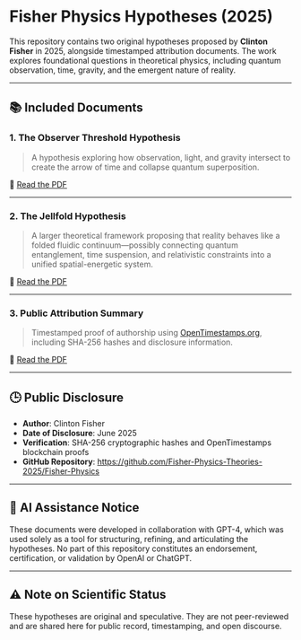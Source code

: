 # Fisher Physics Hypotheses (2025)

This repository contains two original hypotheses proposed by **Clinton Fisher** in 2025, alongside timestamped attribution documents. The work explores foundational questions in theoretical physics, including quantum observation, time, gravity, and the emergent nature of reality.

---

## 📚 Included Documents

### 1. **The Observer Threshold Hypothesis**
> A hypothesis exploring how observation, light, and gravity intersect to create the arrow of time and collapse quantum superposition.

📄 [Read the PDF](./Observer_Threshold_Hypothesis.pdf)

---

### 2. **The Jellfold Hypothesis**
> A larger theoretical framework proposing that reality behaves like a folded fluidic continuum—possibly connecting quantum entanglement, time suspension, and relativistic constraints into a unified spatial-energetic system.

📄 [Read the PDF](./Jellfold_Hypothesis.pdf)

---

### 3. **Public Attribution Summary**
> Timestamped proof of authorship using [OpenTimestamps.org](https://opentimestamps.org), including SHA-256 hashes and disclosure information.

📄 [Read the PDF](./Public_Attribution_Summary.pdf)

---

## 🕒 Public Disclosure

- **Author**: Clinton Fisher
- **Date of Disclosure**: June 2025
- **Verification**: SHA-256 cryptographic hashes and OpenTimestamps blockchain proofs
- **GitHub Repository**: https://github.com/Fisher-Physics-Theories-2025/Fisher-Physics

---

## 🤖 AI Assistance Notice

These documents were developed in collaboration with GPT-4, which was used solely as a tool for structuring, refining, and articulating the hypotheses. No part of this repository constitutes an endorsement, certification, or validation by OpenAI or ChatGPT.

---

## ⚠️ Note on Scientific Status

These hypotheses are original and speculative. They are not peer-reviewed and are shared here for public record, timestamping, and open discourse.

